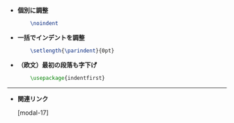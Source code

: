 <!--18-->
<!--インデント（字下げ）調整-->

- **個別に調整**
    
    ```latex
        \noindent
    ```
    
- **一括でインデントを調整**
    
    ```latex
        \setlength{\parindent}{0pt}
    ```
    
- **（欧文）最初の段落も字下げ**
    
    ```latex
        \usepackage{indentfirst}
    ```
    

---

- **関連リンク**

    <div class="related-link-wrapper">
      [modal-17]<!--行送り、行間の調整-->
    </div>